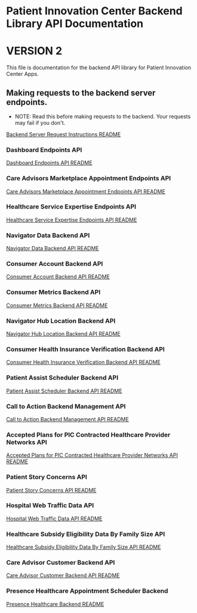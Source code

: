# Patient Innovation Center Backend Library API Documentation
# VERSION 2

This file is documentation for the backend API library for Patient Innovation Center Apps.


## Making requests to the backend server endpoints.
- NOTE: Read this before making requests to the backend. Your requests may fail if you don't.

[Backend Server Request Instructions README](making_requests_to_backend.md)


### Dashboard Endpoints API

[Dashboard Endpoints API README](dashboard_API.md)


### Care Advisors Marketplace Appointment Endpoints API

[Care Advisors Marketplace Appointment Endpoints API README](ca_marketplace_appointments_API.md)


### Healthcare Service Expertise Endpoints API

[Healthcare Service Expertise Endpoints API README](healthcare_service_expertise_API.md)


### Navigator Data Backend API

[Navigator Data Backend API README](Navigator_Backend_API.md)


### Consumer Account Backend API

[Consumer Account Backend API README](Consumer_Backend_API.md)
    

### Consumer Metrics Backend API

[Consumer Metrics Backend API README](Metrics_Backend_API.md)
    

### Navigator Hub Location Backend API

[Navigator Hub Location Backend API README](Hub_Location_API.md)


### Consumer Health Insurance Verification Backend API

[Consumer Health Insurance Verification Backend API README](Consumer_Health_Insurance_Verification_Backend_API.md)


### Patient Assist Scheduler Backend API

[Patient Assist Scheduler Backend API README](Patient_Assist_Scheduler_Backend_API.md)


### Call to Action Backend Management API

[Call to Action Backend Management API README](Call_To_Action_API.md)


### Accepted Plans for PIC Contracted Healthcare Provider Networks API

[Accepted Plans for PIC Contracted Healthcare Provider Networks API README](Providers_Plan_Network_API/Index.md)


### Patient Story Concerns API

[Patient Story Concerns API README](Patient_Story_Concerns_API/Index.md)


### Hospital Web Traffic Data API

[Hospital Web Traffic Data API README](Hospital_Web_Traffic_Data_API.md)


### Healthcare Subsidy Eligibility Data By Family Size API

[Healthcare Subsidy Eligibility Data By Family Size API README](Healthcare_Subsidy_Eligibility_Data_By_Family_Size_API.md)


### Care Advisor Customer Backend API

[Care Advisor Customer Backend API README](Care_Advisor_Customer_API/index.md)


### Presence Healthcare Appointment Scheduler Backend

[Presence Healthcare Backend README](Presence.md)
